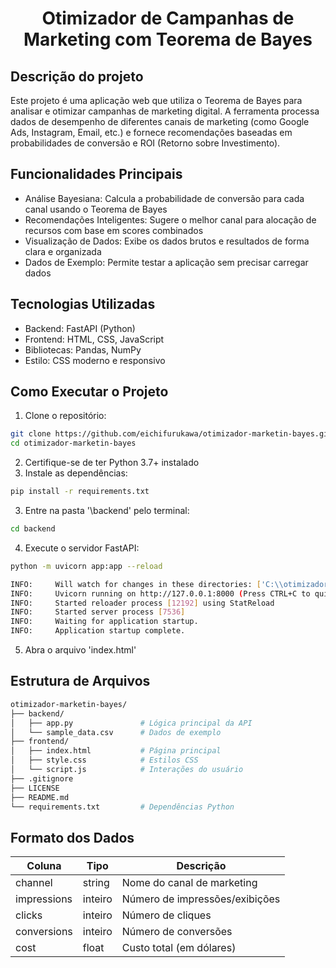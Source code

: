 <h1 align="center">Otimizador de Campanhas de Marketing com Teorema de Bayes</h1>

## Descrição do projeto
<p align="left">
Este projeto é uma aplicação web que utiliza o Teorema de Bayes para analisar e otimizar campanhas de marketing digital. A ferramenta processa dados de desempenho de diferentes canais de marketing (como Google Ads, Instagram, Email, etc.) e fornece recomendações baseadas em probabilidades de conversão e ROI (Retorno sobre Investimento).
</p>

## Funcionalidades Principais
- Análise Bayesiana: Calcula a probabilidade de conversão para cada canal usando o Teorema de Bayes
- Recomendações Inteligentes: Sugere o melhor canal para alocação de recursos com base em scores combinados
- Visualização de Dados: Exibe os dados brutos e resultados de forma clara e organizada
- Dados de Exemplo: Permite testar a aplicação sem precisar carregar dados

## Tecnologias Utilizadas
- Backend: FastAPI (Python)
- Frontend: HTML, CSS, JavaScript
- Bibliotecas: Pandas, NumPy
- Estilo: CSS moderno e responsivo

## Como Executar o Projeto

1. Clone o repositório:
```bash
git clone https://github.com/eichifurukawa/otimizador-marketin-bayes.git
cd otimizador-marketin-bayes
```
2. Certifique-se de ter Python 3.7+ instalado
3. Instale as dependências:
```bash
pip install -r requirements.txt
```
3. Entre na pasta '\backend' pelo terminal:
```bash
cd backend
```
4. Execute o servidor FastAPI:
```bash
python -m uvicorn app:app --reload
```
```bash
INFO:     Will watch for changes in these directories: ['C:\\otimizador-marketin-bayes\\backend']
INFO:     Uvicorn running on http://127.0.0.1:8000 (Press CTRL+C to quit)
INFO:     Started reloader process [12192] using StatReload
INFO:     Started server process [7536]
INFO:     Waiting for application startup.
INFO:     Application startup complete.
```
5. Abra o arquivo 'index.html'

## Estrutura de Arquivos
```bash
otimizador-marketin-bayes/
├── backend/
│   ├── app.py               # Lógica principal da API
│   └── sample_data.csv      # Dados de exemplo
├── frontend/
│   ├── index.html           # Página principal
│   ├── style.css            # Estilos CSS
│   └── script.js            # Interações do usuário
├── .gitignore
├── LICENSE
├── README.md
└── requirements.txt         # Dependências Python
```

##  Formato dos Dados

| Coluna       | Tipo     | Descrição                         |
|--------------|----------|-----------------------------------|
| channel      | string   | Nome do canal de marketing        |
| impressions  | inteiro  | Número de impressões/exibições    |
| clicks       | inteiro  | Número de cliques                 |
| conversions  | inteiro  | Número de conversões              |
| cost         | float    | Custo total (em dólares)          |





